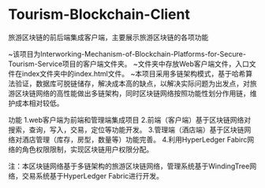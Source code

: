 # Tourism-Blockchain-Client
旅游区块链的前后端集成客户端，主要展示旅游区块链的各项功能

~该项目为Interworking-Mechanism-of-Blockchain-Platforms-for-Secure-Tourism-Service项目的客户端文件夹。
~文件夹中存放Web客户端文件，入口文件在index文件夹中的index.html文件。
~本项目采用多链架构模式，基于哈希算法验证，数据库可脱链储存，解决成本高的缺点，以解决实际问题为出发点，对旅游区块链网络的高性能做出多链架构，同时区块链网络按照功能性划分作用链，维护成本相对较低。

功能
1.web客户端为前端和管理端集成项目
2.前端（客户端）基于区块链网络对搜索，查询，写入，交易，定位等功能开发。
3.管理端（酒店端）基于区块链网络对酒店管理（库存，房型，数量等）功能完善。
4.利用HyperLedger Fabirc网络的角色权限限制，实现区块链用户权限分配。

注：本区块链网络基于多链架构的旅游区块链网络，管理系统基于WindingTree网络，交易系统基于HyperLedger Fabric进行开发。

